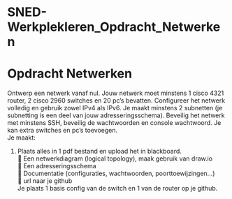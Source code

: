 # SNED-Werkplekleren_Opdracht_Netwerken
# Opdracht Netwerken 
 Ontwerp een netwerk vanaf nul. Jouw netwerk moet minstens 1 cisco 4321 router, 2 cisco 2960 switches en 20
pc’s bevatten. Configureer het netwerk volledig en gebruik zowel IPv4 als IPv6. Je maakt minstens 2 subnetten (je
subnetting is een deel van jouw adresseringsschema). Beveilig het netwerk met minstens SSH, beveilig de
wachtwoorden en console wachtwoord.
Je kan extra switches en pc’s toevoegen.<br>
Je maakt:
1. Plaats alles in 1 pdf bestand en upload het in blackboard.<br>
 Een netwerkdiagram (logical topology), maak gebruik van draw.io<br>
 Een adresseringsschema<br>
 Documentatie (configuraties, wachtwoorden, poorttoewijzingen…)<br>
 url naar je github<br>
Je plaats 1 basis config van de switch en 1 van de router op je github.<br>
